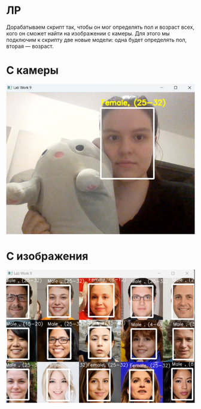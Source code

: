 # ЛР 

Дорабатываем скрипт так, чтобы он мог определять пол и возраст всех, кого он сможет найти на изображении с камеры. 
Для этого мы подключим к скрипту две новые модели: одна будет определять пол, вторая — возраст. 

# С камеры
![Branching](https://github.com/vichnya/PROG6/blob/main/%D0%9B%D0%A09/images/%D1%842.png)

# С изображения 
![Branching](https://github.com/vichnya/PROG6/blob/main/%D0%9B%D0%A09/images/%D0%A0%D0%B8%D1%812.png)
